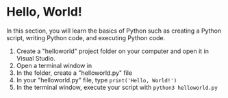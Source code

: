 # Hello, World! 
In this section, you will learn the basics of Python such as creating a Python script, writing Python code, and executing Python code. 

1. Create a "helloworld" project folder on your computer and open it in Visual Studio. 
2. Open a terminal window in 
3. In the folder, create a "helloworld.py" file
4. In your "helloworld.py" file, type `print('Hello, World!')` 
5. In the terminal window, execute your script with `python3 helloworld.py`
 